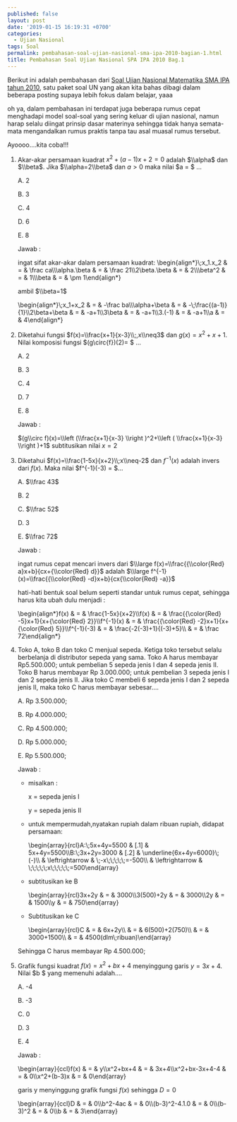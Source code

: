 ```yaml
---
published: false
layout: post
date: '2019-01-15 16:19:31 +0700'
categories:
  - Ujian Nasional
tags: Soal
permalink: pembahasan-soal-ujian-nasional-sma-ipa-2010-bagian-1.html
title: Pembahasan Soal Ujian Nasional SPA IPA 2010 Bag.1
---
```

Berikut ini adalah pembahasan dari [Soal Ujian Nasional Matematika SMA IPA tahun 2010](../../../../../13874-pembahasansoal-soal-ujian-nasional-sma-ipa-2010.html), satu paket soal UN yang akan kita bahas dibagi dalam beberapa posting supaya lebih fokus dalam belajar, yaaa

oh ya, dalam pembahasan ini terdapat juga beberapa rumus cepat menghadapi model soal-soal yang sering keluar di ujian nasional, namun harap selalu diingat prinsip dasar materinya sehingga tidak hanya semata-mata mengandalkan rumus praktis tanpa tau asal muasal rumus tersebut.

Ayoooo….kita coba!!!

1.  Akar-akar persamaan kuadrat $x^2+(a-1)x+2=0$ adalah $\\alpha$ dan $\\beta$. Jika $\\alpha=2\\beta$ dan $a > 0$ maka nilai $a = $ …
    
    A. 2
    
    B. 3
    
    C. 4
    
    D. 6
    
    E. 8
    
    Jawab :
    
    ingat sifat akar-akar dalam persamaan kuadrat: \\begin{align\*}\\;x\_1.x\_2 & = & \\frac ca\\\\\\alpha.\\beta & = & \\frac 21\\\\2\\beta.\\beta & = & 2\\\\\\beta^2 & = & 1\\\\\\beta & = & \\pm 1\\end{align\*}
    
    ambil $\\beta=1$
    
    \\begin{align\*}\\;x\_1+x\_2 & = & -\\frac ba\\\\\\alpha+\\beta & = & -\\;\\frac{(a-1)}{1}\\\\2\\beta+\\beta & = & -a+1\\\\3\\beta & = & -a+1\\\\3.(-1) & = & -a+1\\\\a & = & 4\\end{align\*}
    
2.  Diketahui fungsi $f(x)=\\frac{x+1}{x-3}\\;,x\\neq3$ dan $g(x)=x^2+x+1$. Nilai komposisi fungsi $(g\\circ{f})(2)= $ ...
    
    A. 2
    
    B. 3
    
    C. 4
    
    D. 7
    
    E. 8
    
    Jawab :
    
    $(g\\circ f)(x)=\\left (\\frac{x+1}{x-3} \\right )^2+\\left ( \\frac{x+1}{x-3} \\right )+1$ subtitusikan nilai $x = 2$
    
3.  Diketahui $f(x)=\\frac{1-5x}{x+2}\\;x\\neq-2$ dan $f^{-1}(x)$ adalah invers dari $f(x)$. Maka nilai $f^{-1}(-3) = $...
    
    A. $\\frac 43$
    
    B. 2
    
    C. $\\frac 52$
    
    D. 3
    
    E. $\\frac 72$
    
    Jawab :
    
    ingat rumus cepat mencari invers dari $\\large f(x)=\\frac{{\\color{Red} a}x+b}{cx+{\\color{Red} d}}$ adalah $\\large f^{-1}(x)=\\frac{{\\color{Red} -d}x+b}{cx{\\color{Red} -a}}$
    
    hati-hati bentuk soal belum seperti standar untuk rumus cepat, sehingga harus kita ubah dulu menjadi :
    
    \\begin{align\*}f(x) & = & \\frac{1-5x}{x+2}\\\\f(x) & = & \\frac{{\\color{Red} -5}x+1}{x+{\\color{Red} 2}}\\\\f^{-1}(x) & = & \\frac{{\\color{Red} -2}x+1}{x+{\\color{Red} 5}}\\\\f^{-1}(-3) & = & \\frac{-2(-3)+1}{(-3)+5}\\\\ & = & \\frac 72\\end{align\*}
    
4.  Toko A, toko B dan toko C menjual sepeda. Ketiga toko tersebut selalu berbelanja di distributor sepeda yang sama. Toko A harus membayar Rp5.500.000; untuk pembelian 5 sepeda jenis I dan 4 sepeda jenis II. Toko B harus membayar Rp 3.000.000; untuk pembelian 3 sepeda jenis I dan 2 sepeda jenis II. Jika toko C membeli 6 sepeda jenis I dan 2 sepeda jenis II, maka toko C harus membayar sebesar….
    
    A. Rp 3.500.000;
    
    B. Rp 4.000.000;
    
    C. Rp 4.500.000;
    
    D. Rp 5.000.000;
    
    E. Rp 5.500.000;
    
    Jawab :
    
    *   misalkan :
        
        x = sepeda jenis I
        
        y = sepeda jenis II
        
    *   untuk mempermudah,nyatakan rupiah dalam ribuan rupiah, didapat persamaan:
        
        \\begin{array}{rcl}A:\\;5x+4y=5500 & \[.1\] & 5x+4y=5500\\\\B:\\;3x+2y=3000 & \[.2\] & \\underline{6x+4y=6000}\\;(-)\\\\ & \\leftrightarrow & \\;-x\\;\\;\\;\\;\\;=-500\\\\ & \\leftrightarrow & \\;\\;\\;\\;\\;x\\;\\;\\;\\;\\;=500\\end{array}
        
    *   subtitusikan ke B
        
        \\begin{array}{rcl}3x+2y & = & 3000\\\\3(500)+2y & = & 3000\\\\2y & = & 1500\\\\y & = & 750\\end{array}
        
    *   Subtitusikan ke C
        
        \\begin{array}{rcl}C & = & 6x+2y\\\\ & = & 6(500)+2(750)\\\\ & = & 3000+1500\\\\ & = & 4500(dlm\\;ribuan)\\end{array}
        
    
    Sehingga C harus membayar Rp 4.500.000;
    
5.  Grafik fungsi kuadrat $f(x)=x^2+bx+4$ menyinggung garis $y=3x+4$. Nilai $b $ yang memenuhi adalah….
    
    A. -4
    
    B. -3
    
    C. 0
    
    D. 3
    
    E. 4
    
    Jawab :
    
    \\begin{array}{ccl}f(x) & = & y\\\\x^2+bx+4 & = & 3x+4\\\\x^2+bx-3x+4-4 & = & 0\\\\x^2+(b-3)x & = & 0\\end{array}
    
    garis y menyinggung grafik fungsi $f(x)$ sehingga $D = 0$
    
    \\begin{array}{ccl}D & = & 0\\\\b^2-4ac & = & 0\\\\(b-3)^2-4.1.0 & = & 0\\\\(b-3)^2 & = & 0\\\\b & = & 3\\end{array}